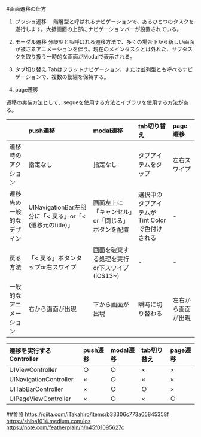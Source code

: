 #画面遷移の仕方
1. プッシュ遷移
　階層型と呼ばれるナビゲーションで、あるひとつのタスクを遂行します。大抵画面の上部にナビゲーションバーが設置されている。
 
2. モーダル遷移
分岐型とも呼ばれる遷移方法で、多くの場合下から新しい画面が被さるアニメーションを伴う。現在のメインタスクとは外れた、サブタスクを取り扱う一時的な画面がModalで表示される。

3. タブ切り替え
Tabはフラットナビゲーション、または並列型とも呼べるナビゲーションで、複数の動線を保持する。

4. page遷移


遷移の実装方法として、segueを使用する方法とイブラリを使用する方法がある。

| | push遷移 | modal遷移 | tab切り替え | page遷移
| :--- | :--- | :--- | :--- | :--- |
| 遷移時のアクション | 指定なし | 指定なし | タブアイテムをタップ | 左右スワイプ |
| 遷移先の一般的なデザイン  | UINavigationBar左部分に「< 戻る」or「< (遷移元のtitle)」 | 画面左上に「キャンセル」or「閉じる」ボタンを配置 | 選択中のタブアイテムがTint Colorで色付けされる | - |
| 戻る方法 | 「< 戻る」ボタンタップor右スワイプ | 画面を破棄する処理を実行or下スワイプ(iOS13~) | - | - |
| 一般的なアニメーション | 右から画面が出現 | 下から画面が出現 | 瞬時に切り替わる | 左右から画面が出現 |


| 遷移を実行するController | push遷移 | modal遷移 | tab切り替え | page遷移 |
| :--- | :--- | :--- | :--- | :--- |
| UIViewController | ○ | ○ | × | × |
| UINavigationController | × | ○ | × | × |
| UITabBarController | × | ○ | ○ | × |
| UIPageViewController | × | ○ | × | ○ |



##参照
https://qiita.com/iTakahiro/items/b33306c773a05845358f
https://shiba1014.medium.com/ios
https://note.com/featherplain/n/n45f01095627c
